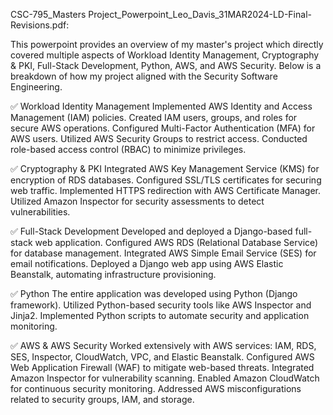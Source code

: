 CSC-795_Masters Project_Powerpoint_Leo_Davis_31MAR2024-LD-Final-Revisions.pdf:

This powerpoint provides an overview of my master's project which directly covered multiple aspects of Workload Identity Management, Cryptography & PKI, Full-Stack Development, Python, AWS, and AWS Security. Below is a breakdown of how my project aligned with the Security Software Engineering. 


✅ Workload Identity Management
Implemented AWS Identity and Access Management (IAM) policies.
Created IAM users, groups, and roles for secure AWS operations.
Configured Multi-Factor Authentication (MFA) for AWS users.
Utilized AWS Security Groups to restrict access.
Conducted role-based access control (RBAC) to minimize privileges.

✅ Cryptography & PKI
Integrated AWS Key Management Service (KMS) for encryption of RDS databases.
Configured SSL/TLS certificates for securing web traffic.
Implemented HTTPS redirection with AWS Certificate Manager.
Utilized Amazon Inspector for security assessments to detect vulnerabilities.

✅ Full-Stack Development
Developed and deployed a Django-based full-stack web application.
Configured AWS RDS (Relational Database Service) for database management.
Integrated AWS Simple Email Service (SES) for email notifications.
Deployed a Django web app using AWS Elastic Beanstalk, automating infrastructure provisioning.

✅ Python
The entire application was developed using Python (Django framework).
Utilized Python-based security tools like AWS Inspector and Jinja2.
Implemented Python scripts to automate security and application monitoring.

✅ AWS & AWS Security
Worked extensively with AWS services: IAM, RDS, SES, Inspector, CloudWatch, VPC, and Elastic Beanstalk.
Configured AWS Web Application Firewall (WAF) to mitigate web-based threats.
Integrated Amazon Inspector for vulnerability scanning.
Enabled Amazon CloudWatch for continuous security monitoring.
Addressed AWS misconfigurations related to security groups, IAM, and storage.
